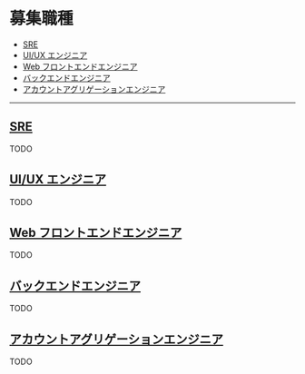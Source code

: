 # 募集職種

- [SRE](#sre)
- [UI/UX エンジニア](#uiux-エンジニア)
- [Web フロントエンドエンジニア](#web-フロントエンドエンジニア)
- [バックエンドエンジニア](#バックエンドエンジニア)
- [アカウントアグリゲーションエンジニア](#アカウントアグリゲーションエンジニア)

---

## [SRE](https://herp.careers/v1/herpinc/KmEsEbQmDsqf)

TODO

## [UI/UX エンジニア](https://herp.careers/v1/herpinc/JQ0JEoPb_-SC)

TODO

## [Web フロントエンドエンジニア](https://herp.careers/v1/herpinc/CrMCGkcKbpNA)

TODO

## [バックエンドエンジニア](https://herp.careers/v1/herpinc/fcLrWvqRGR4u)

TODO

## [アカウントアグリゲーションエンジニア](https://herp.careers/v1/herpinc/tqN6anZ-q9zC)

TODO
